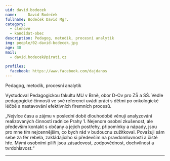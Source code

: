 ```yaml
---
uid: david.bodecek
name:     David Bodeček
fullname: Bodeček David Mgr.
category:
  - clenove
  - kandidat-obec
description: Pedagog, metodik, procesní analytik
img: people/02-david-bodecek.jpg
age: 38
mail:
  - david.bodecek@pirati.cz
 
profiles:
  facebook: https://www.facebook.com/dajdanos
---
```


Pedagog, metodik, procesní analytik
 
Vystudoval Pedagogickou fakultu MU v Brně, obor D-Ov pro ZŠ a SŠ. Vedle pedagogické činnosti ve své referenci uvádí práci  s dětmi po onkologické léčbě a nastavování efektivních firemních procesů. 
 
„Nejvíce času a zájmu v poslední době dlouhodobě věnuji analyzování realizovaných činností radnice Prahy 1. Nejenom osobní zkušenost, ale především kontakt s občany a jejich postřehy, připomínky a nápady,  jsou pro mne tím nejcennějším, co bych rád v budoucnu zužitkoval. Považuji sám sebe za fér  rebela, zakládajícího si především na pravdomluvnosti a čisté hře.  Mými osobními pilíři jsou zásadovost, zodpovědnost, dochvilnost a tvrdohlavost.“


---